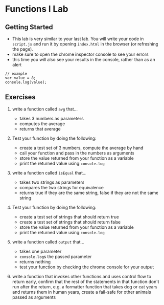 # Functions I Lab

## Getting Started

- This lab is very similar to your last lab. You will write your code in `script.js` and run it by opening `index.html` in the browser (or refreshing the page).
- make sure to open the chrome inspector console to see your errors
- this time you will also see your results in the console, rather than as an alert
```
// example
var value = 8;
console.log(value);
```

## Exercises

1. write a function called `avg` that...
    - takes 3 numbers as parameters
    - computes the average
    - returns that average

2. Test your function by doing the following:
    - create a test set of 3 numbers, compute the average by hand
    - call your function and pass in the numbers as arguments
    - store the value returned from your function as a variable
    - print the returned value using `console.log`

3. write a function called `isEqual` that...
    - takes two strings as parameters
    - compares the two strings for equivalence
    - returns true if they are the same string, false if they are not the same string

4. Test your function by doing the following:
    - create a test set of strings that should return true
    - create a test set of strings that should return false
    - store the value returned from your function as a variable
    - print the returned value using `console.log`

5. write a function called `output` that...
    - takes one parameter
    - `console.log`s the passed parameter
    - returns nothing
    - test your function by checking the chrome console for your output

6. write a function that invokes other functions and uses control flow to return early, confirm that the rest of the statements in that function don't run after the return, e.g. a formatter function that takes dog or cat years and returns them in human years, create a fail-safe for other animals passed as arguments